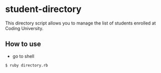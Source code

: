 # student-directory

This directory script allows you to manage the list of students enrolled at Coding University.

## How to use ##

* go to shell
```shell
$ ruby directory.rb
```
